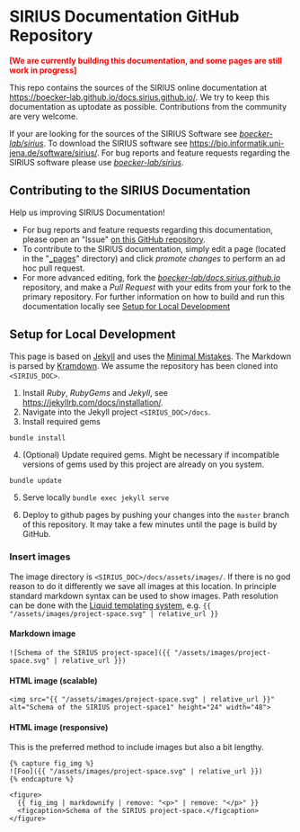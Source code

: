 # SIRIUS Documentation GitHub Repository
<span>**<span style="color: red">\[We are currently building this documentation, and some 
pages are still work in progress\]</span>**</span>

This repo contains the sources of the SIRIUS online documentation at 
<https://boecker-lab.github.io/docs.sirius.github.io/>. 
We try to keep this documentation as uptodate as possible. 
Contributions from the community are very welcome.

If your are looking for the sources of the SIRIUS Software see  [*boecker-lab/sirius*](https://github.com/boecker-lab/sirius). 
To download the SIRIUS software see <https://bio.informatik.uni-jena.de/software/sirius/>.
For bug reports  and feature requests regarding the SIRIUS software please
use  [*boecker-lab/sirius*](https://github.com/boecker-lab/sirius/issues).

## Contributing to the SIRIUS Documentation

Help us improving SIRIUS Documentation!
- For bug reports and feature requests regarding this documentation, please open an "Issue" 
[on this GitHub repository](https://github.com/boecker-lab/docs.sirius.github.io/issues).
- To contribute to the SIRIUS documentation, simply edit a page
 (located in the "[_pages](https://github.com/boecker-lab/docs.sirius.github.io/tree/main/docs/_pages)" directory) and 
 click *promote changes* to perform an ad hoc pull request. 
- For more advanced editing, fork the [*boecker-lab/docs.sirius.github.io*](https://github.com/boecker-lab/docs.sirius.github.io) 
repository, and make a *Pull Request* with your edits from your fork to the primary repository. For further information 
on how to build and run this documentation locally see [Setup for Local Development](#setup-for-local-development)

## Setup for Local Development
This page is based on [Jekyll](https://jekyllrb.com/) and uses the [Minimal Mistakes](https://mmistakes.github.io/minimal-mistakes/).
The Markdown is parsed by [Kramdown](https://kramdown.gettalong.org/index.html).
We assume the repository has been cloned into `<SIRIUS_DOC>`. 

1. Install *Ruby*, *RubyGems* and *Jekyll*, see <https://jekyllrb.com/docs/installation/>.
2. Navigate into the Jekyll project `<SIRIUS_DOC>/docs`.
3. Install required gems

```bundle install```

4. (Optional) Update required gems. Might be necessary if incompatible versions of gems used
by this project are already on you system.

```bundle update```

5. Serve locally 
```bundle exec jekyll serve```

6. Deploy to github pages by pushing your changes into the `master` branch of this 
repository. It may take a few minutes until the page is build by GitHub.

### Insert images 
The image directory is `<SIRIUS_DOC>/docs/assets/images/`. If there is no god reason to do it differently
we save all images at this location.
In principle standard markdown syntax can be used to show images. Path resolution can be done
with the [Liquid templating system](https://jekyllrb.com/docs/datafiles/), e.g. `{{ "/assets/images/project-space.svg" | relative_url }}`



#### Markdown image
```
![Schema of the SIRIUS project-space]({{ "/assets/images/project-space.svg" | relative_url }})
```
#### HTML image (scalable) 
```
<img src="{{ "/assets/images/project-space.svg" | relative_url }}" alt="Schema of the SIRIUS project-space1" height="24" width="48">
```
 

#### HTML image (responsive)
This is the preferred method to include images but also a bit lengthy.
```
{% capture fig_img %}
![Foo]({{ "/assets/images/project-space.svg" | relative_url }})
{% endcapture %}

<figure>
  {{ fig_img | markdownify | remove: "<p>" | remove: "</p>" }}
  <figcaption>Schema of the SIRIUS project-space.</figcaption>
</figure>
``` 
  



